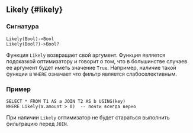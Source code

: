 ## Likely {#likely}

### Сигнатура

```
Likely(Bool)->Bool
Likely(Bool?)->Bool?
```

Функция `Likely` возвращает свой аргумент. Функция является подсказкой оптимизатору и говорит о том, что в большинстве случаев ее аргумент будет иметь значение `True`.
Например, наличие такой функции в `WHERE` означает что фильтр является слабоселективным.

### Пример

``` yql
SELECT * FROM T1 AS a JOIN T2 AS b USING(key)
WHERE Likely(a.amount > 0)  -- почти всегда верно
```

При наличии `Likely` оптимизатор не будет стараться выполнить фильтрацию перед `JOIN`.
